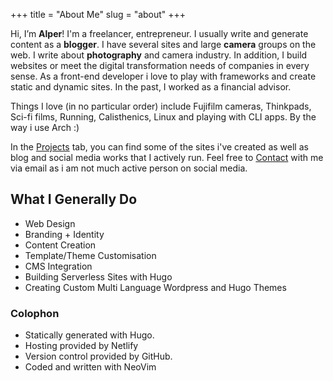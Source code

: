 +++
title = "About Me"
slug = "about"
+++

Hi, I’m **Alper**! I'm a freelancer, entrepreneur. I usually write and generate content as a **blogger**. I have several sites and large **camera** groups on the web. I write about **photography** and camera industry. In addition, I build websites or meet the digital transformation needs of companies in every sense. As a front-end developer i love to play with frameworks and create static and dynamic sites. In the past, I worked as a financial advisor. 

Things I love (in no particular order) include Fujifilm cameras, Thinkpads, Sci-fi films, Running, Calisthenics, Linux and playing with CLI apps. By the way i use Arch :) 

In the [Projects](/projects) tab, you can find some of the sites i've created as well as blog and social media works that I actively run. Feel free to [Contact](/contact) with me via email as i am not much active person on social media.

## What I Generally Do 

- Web Design
- Branding + Identity
- Content Creation
- Template/Theme Customisation
- CMS Integration
- Building Serverless Sites with Hugo
- Creating Custom Multi Language Wordpress and Hugo Themes

### Colophon

* Statically generated with Hugo.
* Hosting provided by Netlify
* Version control provided by GitHub.
* Coded and written with NeoVim


